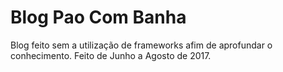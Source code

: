 <h1>Blog Pao Com Banha</h1>

Blog feito sem a utilização de frameworks afim de aprofundar o conhecimento. Feito de Junho a Agosto de 2017.
